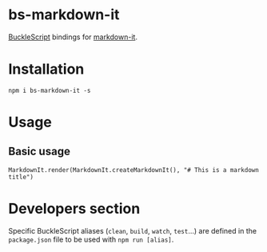 # bs-markdown-it

[BuckleScript](https://bucklescript.github.io) bindings for [markdown-it](https://github.com/markdown-it/markdown-it).

# Installation

```
npm i bs-markdown-it -s
```

# Usage

## Basic usage

```reasonml
MarkdownIt.render(MarkdownIt.createMarkdownIt(), "# This is a markdown title")
```

# Developers section

Specific BuckleScript aliases (`clean`, `build`, `watch`, `test`...) are defined
in the `package.json` file to be used with `npm run [alias]`.
